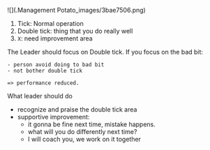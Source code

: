 ![](.Management Potato_images/3bae7506.png)

1. Tick: Normal operation
2. Double tick: thing that you do really well
3. `X`: need improvement area

The Leader should focus on Double tick. If you focus on the bad bit:
    
    - person avoid doing to bad bit
    - not bother double tick
    
    => performance reduced.
    
What leader should do
- recognize and praise the double tick area
- supportive improvement: 
    - it gonna be fine next time, mistake happens.
    - what will you do differently next time?
    - I will coach you, we work on it together